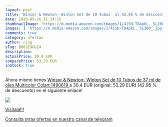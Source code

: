 ```yaml
---
layout: post
title: 'Winsor & Newton- Winton Set de 10 Tubos  al 42.95 % de descuento'
date: 2020-09-16 11:24:15
thumbnailImage: 'https://m.media-amazon.com/images/I/41SH-T84pkL._SL200_.jpg'
images: [ 'https://m.media-amazon.com/images/I/41SH-T84pkL._SL200_.jpg' ]
comments: true
category: ofertas
author: ring
slug: B002E9GUZ4
description:
actualPrice: 30.4 EUR
comparePrice: 53.29 EUR
inStock: true
---
```


Ahora mismo tienes [Winsor & Newton- Winton Set de 10 Tubos de 37 ml de óleo  Multicolor  Colart 1490619 ](https://www.amazon.com/dp/B002E9GUZ4/?tag=redken08-20) a 30.4 EUR (original: 53.29 EUR) (42.95 %  de descuento) en el siguiente enlace!

[![](https://m.media-amazon.com/images/I/41SH-T84pkL._SL200_.jpg)](https://www.amazon.com/dp/B002E9GUZ4/?tag=redken08-20)

[Visítala!!!](https://www.amazon.com/dp/B002E9GUZ4/?tag=redken08-20)

[Consulta otras ofertas en nuestro canal de telegram](https://t.me/s/ofertas25)
